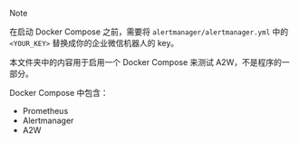 > [!NOTE]
> 在启动 Docker Compose 之前，需要将 `alertmanager/alertmanager.yml` 中的 `<YOUR_KEY>` 替换成你的企业微信机器人的 key。

本文件夹中的内容用于启用一个 Docker Compose 来测试 A2W，不是程序的一部分。

Docker Compose 中包含：

- Prometheus
- Alertmanager
- A2W

